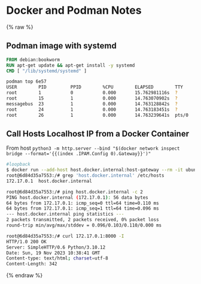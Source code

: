 # Docker and Podman Notes
{% raw %}

## Podman image with systemd

```dockerfile
FROM debian:bookworm
RUN apt-get update && apt-get install -y systemd
CMD [ "/lib/systemd/systemd" ]
```

```sh
podman top 6e57
USER        PID         PPID        %CPU        ELAPSED        TTY         TIME        COMMAND
root        1           0           0.000       15.762981116s  ?           0s          /lib/systemd/systemd 
root        15          1           0.000       14.763070902s  ?           0s          /lib/systemd/systemd-journald 
messagebus  23          1           0.000       14.763128842s  ?           0s          /usr/bin/dbus-daemon --system --address=systemd: --nofork --nopidfile --systemd-activation --syslog-only 
root        24          1           0.000       14.763183451s  ?           0s          /lib/systemd/systemd-logind 
root        26          1           0.000       14.763239641s  pts/0       0s 
```

## Call Hosts Localhost IP from a Docker Container

From host `python3 -m http.server --bind "$(docker network inspect bridge --format='{{(index .IPAM.Config 0).Gateway}}')"`

```bash
#loopback
$ docker run --add-host host.docker.internal:host-gateway --rm -it ubuntu bash
root@6d84d35a7553:/# grep 'host.docker.internal' /etc/hosts
172.17.0.1  host.docker.internal

root@6d84d35a7553:/# ping host.docker.internal -c 2
PING host.docker.internal (172.17.0.1): 56 data bytes
64 bytes from 172.17.0.1: icmp_seq=0 ttl=64 time=0.110 ms
64 bytes from 172.17.0.1: icmp_seq=1 ttl=64 time=0.096 ms
--- host.docker.internal ping statistics ---
2 packets transmitted, 2 packets received, 0% packet loss
round-trip min/avg/max/stddev = 0.096/0.103/0.110/0.000 ms

root@6d84d35a7553:/# curl 172.17.0.1:8000 -I
HTTP/1.0 200 OK
Server: SimpleHTTP/0.6 Python/3.10.12
Date: Sun, 19 Nov 2023 10:38:41 GMT
Content-type: text/html; charset=utf-8
Content-Length: 342

```
{% endraw %}
